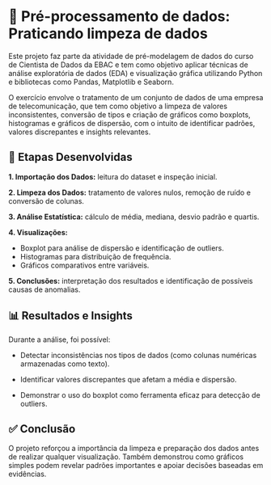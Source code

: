 # 🧠 Pré-processamento de dados: Praticando limpeza de dados

Este projeto faz parte da atividade de pré-modelagem de dados do curso de Cientista de Dados da EBAC e tem como objetivo aplicar técnicas de análise exploratória de dados (EDA) e visualização gráfica utilizando Python e bibliotecas como Pandas, Matplotlib e Seaborn.

O exercício envolve o tratamento de um conjunto de dados de uma empresa de telecomunicação, que tem como objetivo a limpeza de valores inconsistentes, conversão de tipos e criação de gráficos como boxplots, histogramas e gráficos de dispersão, com o intuito de identificar padrões, valores discrepantes e insights relevantes.

## 🧩 Etapas Desenvolvidas

**1. Importação dos Dados:** leitura do dataset e inspeção inicial.

**2. Limpeza dos Dados:** tratamento de valores nulos, remoção de ruído e conversão de colunas.

**3. Análise Estatística:** cálculo de média, mediana, desvio padrão e quartis.

**4. Visualizações:**
- Boxplot para análise de dispersão e identificação de outliers.
- Histogramas para distribuição de frequência.
- Gráficos comparativos entre variáveis.

**5. Conclusões:** interpretação dos resultados e identificação de possíveis causas de anomalias.

## 📊 Resultados e Insights

Durante a análise, foi possível:

- Detectar inconsistências nos tipos de dados (como colunas numéricas armazenadas como texto).

- Identificar valores discrepantes que afetam a média e dispersão.

- Demonstrar o uso do boxplot como ferramenta eficaz para detecção de outliers.

## ✅ Conclusão

O projeto reforçou a importância da limpeza e preparação dos dados antes de realizar qualquer visualização. Também demonstrou como gráficos simples podem revelar padrões importantes e apoiar decisões baseadas em evidências.
